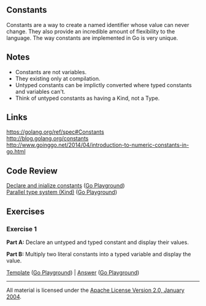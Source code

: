 ## Constants

Constants are a way to create a named identifier whose value can never change. They also provide an incredible amount of flexibility to the language. The way constants are implemented in Go is very unique.

## Notes

* Constants are not variables.
* They existing only at compilation.
* Untyped constants can be implictly converted where typed constants and variables can't.
* Think of untyped constants as having a Kind, not a Type.

## Links

https://golang.org/ref/spec#Constants  
http://blog.golang.org/constants  
http://www.goinggo.net/2014/04/introduction-to-numeric-constants-in-go.html

## Code Review

[Declare and inialize constants](example1/example1.go) ([Go Playground](http://play.golang.org/p/7cMHTnzn5d))  
[Parallel type system (Kind)](example2/example2.go) ([Go Playground](http://play.golang.org/p/-DUJAVsTMp))

## Exercises

### Exercise 1

**Part A:** Declare an untyped and typed constant and display their values.

**Part B:** Multiply two literal constants into a typed variable and display the value.

[Template](exercises/template1/template1.go) ([Go Playground](http://play.golang.org/p/QMrOCsHjcC)) | 
[Answer](exercises/exercise1/exercise1.go) ([Go Playground](http://play.golang.org/p/aUZ-7VPb9H))
___
All material is licensed under the [Apache License Version 2.0, January 2004](http://www.apache.org/licenses/LICENSE-2.0).
